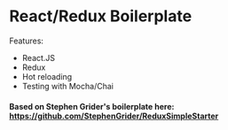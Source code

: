 # React/Redux Boilerplate
Features:
- React.JS
- Redux
- Hot reloading
- Testing with Mocha/Chai

#### Based on Stephen Grider's boilerplate here: https://github.com/StephenGrider/ReduxSimpleStarter

